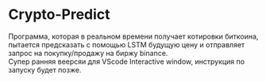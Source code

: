 # Crypto-Predict
 Программа, которая в реальном времени получает котировки биткоина, пытается предсказать с помощью LSTM будущую цену и отправляет запрос на покупку/продажу на биржу binance. <br/>
 Супер ранняя веерсяи для VScode Interactive window, инструкция по запуску будет позже.
